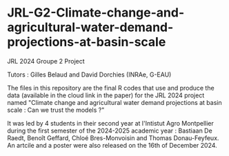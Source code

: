 # JRL-G2-Climate-change-and-agricultural-water-demand-projections-at-basin-scale
JRL 2024 Groupe 2 Project

Tutors : Gilles Belaud and David Dorchies (INRAe, G-EAU)

The files in this repository are the final R codes that use and produce the data (available in the cloud link in the paper) for the JRL 2024 project named "Climate change and agricultural water demand projections at basin scale : Can we trust the models ?"

It was led by 4 students in their second year at l'Intistut Agro Montpellier during the first semester of the 2024-2025 academic year : Bastiaan De Raedt, Benoît Geffard, Chloé Bres-Monvoisin and Thomas Donau-Feyfeux.
An artcile and a poster were also released on the 16th of December 2024.
